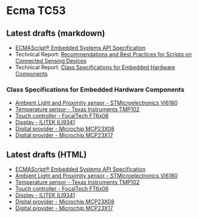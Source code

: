 # Ecma TC53

## Latest drafts (markdown) 

- [ECMAScript® Embedded Systems API Specification](./docs/tc53.md)
- Technical Report: [Recommendations and Best Practices for Scripts on Connected Sensing Devices](./docs/Technical%20Reports/provenance.md)
- Technical Report: [Class Specifications for Embedded Hardware Components](./docs/Technical%20Reports/hardware-components.md)

### Class Specifications for Embedded Hardware Components

  - [Ambient Light and Proximity sensor - STMicroelectronics Vl6180](./docs/Hardware%20Components/sensors/AmbientLight-Proximity-STMicroelectronics-VL6180.md)
  - [Temperature sensor - Texas Instruments TMP102](./docs/Hardware%20Components/sensors/Temperature-TexasInstruments-TMP102.md)
  - [Touch controller - FocalTech FT6x06](./docs/Hardware%20Components/sensors/Touch-FocalTech-FT6x06.md)
  - [Display - ILITEK ILI9341](./docs/Hardware%20Components/displays/ILITEK-ILI9341.md)
  - [Digital provider - Microchip MCP23X08](./docs/Hardware%20Components/providers/Digital-Microchip-MCP23X08.md)
  - [Digital provider - Microchip MCP23X17](./docs/Hardware%20Components/providers/Digital-Microchip-MCP23X17.md)

## Latest drafts (HTML) 
 - [ECMAScript® Embedded Systems API Specification](https://EcmaTC53.github.io/spec/web/spec.html)
 - [Ambient Light and Proximity sensor - STMicroelectronics Vl6180](https://EcmaTC53.github.io/spec/web/AmbientLight-Proximity-STMicroelectronics-VL6180.html)
 - [Temperature sensor - Texas Instruments TMP102](https://EcmaTC53.github.io/spec/web/Temperature-TexasInstruments-TMP102.html)
 - [Touch controller - FocalTech FT6x06](https://EcmaTC53.github.io/spec/web/Touch-FocalTech-FT6x06.html)
 - [Display - ILITEK ILI9341](https://EcmaTC53.github.io/spec/web/ILITEK-ILI9341.html)
 - [Digital provider - Microchip MCP23X08](https://EcmaTC53.github.io/spec/web/Digital-Microchip-MCP23X08.html)
 - [Digital provider - Microchip MCP23X17](https://EcmaTC53.github.io/spec/web/Digital-Microchip-MCP23X17.html)
